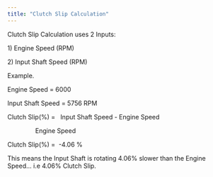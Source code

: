 ```yaml
---
title: "Clutch Slip Calculation"
---
```


Clutch Slip Calculation uses 2 Inputs:


&#49;) Engine Speed (RPM)

&#50;) Input Shaft Speed (RPM)


Example.


Engine Speed = 6000

Input Shaft Speed = 5756 RPM


Clutch Slip(%) = &nbsp; Input Shaft Speed - Engine Speed

&nbsp; &nbsp; &nbsp; &nbsp; &nbsp; &nbsp; &nbsp; &nbsp; Engine Speed


Clutch Slip(%) =&nbsp; -4.06 %&nbsp;


This means the Input Shaft is rotating 4.06% slower than the Engine Speed... i.e 4.06% Clutch Slip.
